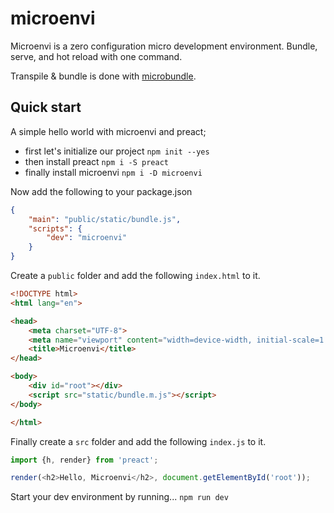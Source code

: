 # microenvi

Microenvi is a zero configuration micro development environment. Bundle, serve, and hot reload with one command.

Transpile & bundle is done with [microbundle](https://github.com/developit/microbundle).

## Quick start

A simple hello world with microenvi and preact;

* first let's initialize our project `npm init --yes`
* then install preact `npm i -S preact`
* finally install microenvi `npm i -D microenvi`

Now add the following to your package.json

```json
{
	"main": "public/static/bundle.js",
	"scripts": {
		"dev": "microenvi"
	}
}
```

Create a `public` folder and add the following `index.html` to it.

```html
<!DOCTYPE html>
<html lang="en">

<head>
	<meta charset="UTF-8">
	<meta name="viewport" content="width=device-width, initial-scale=1.0">
	<title>Microenvi</title>
</head>

<body>
	<div id="root"></div>
	<script src="static/bundle.m.js"></script>
</body>

</html>
```

Finally create a `src` folder and add the following `index.js` to it.

```javascript
import {h, render} from 'preact';

render(<h2>Hello, Microenvi</h2>, document.getElementById('root'));
```

Start your dev environment by running... `npm run dev`
